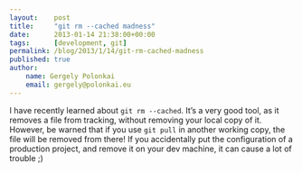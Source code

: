```yaml
---
layout:    post
title:     "git rm --cached madness"
date:      2013-01-14 21:38:00+00:00
tags:      [development, git]
permalink: /blog/2013/1/14/git-rm-cached-madness
published: true
author:
    name: Gergely Polonkai
    email: gergely@polonkai.eu
---
```


I have recently learned about `git rm --cached`. It’s a very good tool, as it
removes a file from tracking, without removing your local copy of it. However,
be warned that if you use `git pull` in another working copy, the file will be
removed from there! If you accidentally put the configuration of a production
project, and remove it on your dev machine, it can cause a lot of trouble ;)
